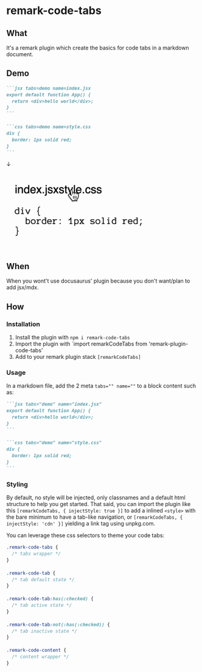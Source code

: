 # remark-code-tabs

## What

It's a remark plugin which create the basics for code tabs in a markdown document.

## Demo

````md
```jsx tabs=demo name=index.jsx
export default function App() {
  return <div>hello world</div>;
}
```

```css tabs=demo name=style.css
div {
  border: 1px solid red;
}
```
````

↓

<img src="./demo.gif" height="200px">

## When

When you wont't use docusaurus' plugin because you don't want/plan to add jsx/mdx.

## How

### Installation

1. Install the plugin with `npm i remark-code-tabs`
2. Import the plugin with `import remarkCodeTabs from 'remark-plugin-code-tabs'
3. Add to your remark plugin stack `[remarkCodeTabs]`

### Usage

In a markdown file, add the 2 meta `tabs="" name=""` to a block content such as:

````md
```jsx tabs="demo" name="index.jsx"
export default function App() {
  return <div>hello world</div>;
}
```

```css tabs="demo" name="style.css"
div {
  border: 1px solid red;
}
```
````

### Styling

By default, no style will be injected, only classnames and a default html structure to help you get started. That said, you can import the plugin like this `[remarkCodeTabs, { injectStyle: true }]` to add a inlined `<style>` with the bare minimum to have a tab-like navigation, or `[remarkCodeTabs, { injectStyle: 'cdn' }]` yielding a link tag using unpkg.com.

You can leverage these css selectors to theme your code tabs:

```css
.remark-code-tabs {
  /* tabs wrapper */
}

.remark-code-tab {
  /* tab default state */
}

.remark-code-tab:has(:checked) {
  /* tab active state */
}

.remark-code-tab:not(:has(:checked)) {
  /* tab inactive state */
}

.remark-code-content {
  /* content wrapper */
}
```
